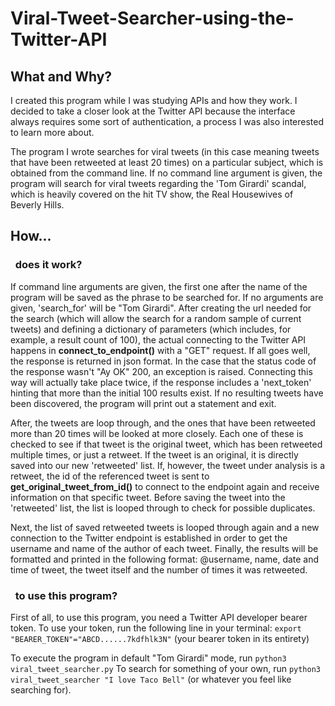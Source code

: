 # Viral-Tweet-Searcher-using-the-Twitter-API
## What and Why?
I created this program while I was studying APIs and how they work. I decided to take a closer look at the Twitter API 
because the interface always requires some sort of authentication, a process I was also interested to learn more about.  
  
The program I wrote searches for viral tweets (in this case meaning tweets that have been retweeted
at least 20 times) on a particular subject, which is obtained from the command line. If no command line argument is given, the program will search for
viral tweets regarding the 'Tom Girardi' scandal, which is heavily covered on the hit TV show, the
Real Housewives of Beverly Hills.

## How...
### &nbsp;&nbsp;does it work?
If command line arguments are given, the first one after the name of the program will be saved as the phrase to be searched for. If no
arguments are given, 'search_for' will be "Tom Girardi". After creating the url needed for the search (which will allow the search for a random sample of 
current tweets) and defining a dictionary of parameters (which includes,
for example, a result count of 100), the actual connecting to the Twitter API happens in __connect_to_endpoint()__ with a "GET" request.
If all goes well, the response is returned in json format. In the case that the status code of the response wasn't "Ay OK" 200, an exception is raised.
Connecting this way will actually take place twice, if the response includes a 'next_token' hinting that more than the initial 100 results exist. If no 
resulting  tweets have been discovered, the program will print out a statement and exit.  
  
After, the tweets are loop through, and the ones that have been retweeted more than 20 times will be looked at more closely. Each one of these is checked 
to see if that tweet is the original tweet, which has been retweeted multiple times, or just a retweet. If the tweet is an original, it is directly saved
into our new 'retweeted' list. If, however, the tweet under analysis is a retweet, the id of the referenced tweet is sent to 
__get_original_tweet_from_id()__ to connect to the endpoint again and receive information on that specific tweet. Before saving the tweet 
into the 'retweeted' list, the list is looped through to check for possible duplicates.

Next, the list of saved retweeted tweets is looped through again and a new connection to the Twitter endpoint is established in order to get the username 
and name of the author of each tweet. Finally, the results will be formatted and printed in the following format: @username, name, date and time of tweet, the 
tweet itself and the number of times it was retweeted.

### &nbsp;&nbsp;to use this program?
First of all, to use this program, you need a Twitter API developer bearer token.
To use your token, run the following line in your terminal:
`export "BEARER_TOKEN"="ABCD......7kdfhlk3N"` (your bearer token in its entirety)
  
To execute the program in default "Tom Girardi" mode, run `python3 viral_tweet_searcher.py`
To search for something of your own, run `python3 viral_tweet_searcher "I love Taco Bell"` (or whatever you feel like searching for).
